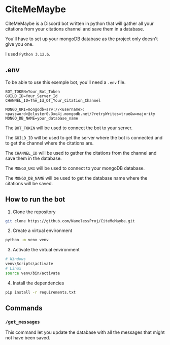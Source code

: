 # CiteMeMaybe
CiteMeMaybe is a Discord bot written in python that will gather all your citations from your citations channel and save them in a database.

You'll have to set up your mongoDB database as the project only doesn't give you one.

I used `Python 3.12.6`.

## .env
To be able to use this exemple bot, you'll need a `.env` file.
```env
BOT_TOKEN=Your_Bot_Token
GUILD_ID=Your_Server_Id
CHANNEL_ID=The_Id_Of_Your_Citation_Channel

MONGO_URI=mongodb+srv://<username>:<password>@cluster0.3xq4j.mongodb.net/?retryWrites=true&w=majority
MONGO_DB_NAME=your_database_name
```
The `BOT_TOKEN` will be used to connect the bot to your server.

The `GUILD_ID` will be used to get the server where the bot is connected and to get the channel where the citations are.

The `CHANNEL_ID` will be used to gather the citations from the channel and save them in the database.

The `MONGO_URI` will be used to connect to your mongoDB database.

The `MONGO_DB_NAME` will be used to get the database name where the citations will be saved.

## How to run the bot
1. Clone the repository
```bash
git clone https://github.com/NamelessProj/CiteMeMaybe.git
```
2. Create a virtual environment
```bash
python -m venv venv
```
3. Activate the virtual environment
```bash
# Windows
venv\Scripts\activate
# Linux
source venv/bin/activate
```
4. Install the dependencies
```bash
pip install -r requirements.txt
```

## Commands
### `/get_messages`
This command let you update the database with all the messages that might not have been saved.